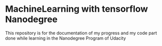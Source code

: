 # MachineLearning with tensorflow Nanodegree
This repository is for the documentation of my progress and my code part done while learning in the Nanodegree Program of Udacity
